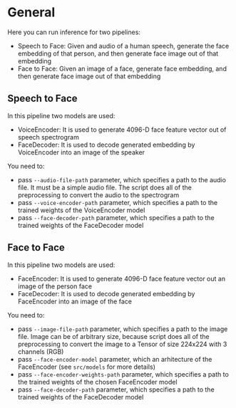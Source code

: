 # General

Here you can run inference for two pipelines:
- Speech to Face: Given and audio of a human speech, generate the face embedding of that person, and then generate face image out of that embedding
- Face to Face: Given an image of a face, generate face embedding, and then generate face image out of that embedding

## Speech to Face

In this pipeline two models are used:
- VoiceEncoder: It is used to generate 4096-D face feature vector out of speech spectrogram
- FaceDecoder: It is used to decode generated embedding by VoiceEncoder into an image of the speaker

You need to:
- pass `--audio-file-path` parameter, which specifies a path to the audio file. It must be a simple audio file. The script does all of the preprocessing to convert the audio to the spectrogram
- pass `--voice-encoder-path` parameter, which specifies a path to the trained weights of the VoiceEncoder model
- pass `--face-decoder-path` parameter, which specifies a path to the trained weights of the FaceDecoder model

## Face to Face

In this pipeline two models are used:
- FaceEncoder: It is used to generate 4096-D face feature vector out an image of the person face
- FaceDecoder: It is used to decode generated embedding by FaceEncoder into an image of the face

You need to:
- pass `--image-file-path` parameter, which specifies a path to the image file. Image can be of arbitrary size, because script does all of the preprocessing to convert the image to a Tensor of size 224x224 with 3 channels (RGB)
- pass `--face-encoder-model` parameter, which an arhitecture of the FaceEncoder (see `src/models` for more details)
- pass `--face-encoder-weights-path` parameter, which specifies a path to the trained weights of the chosen FaceEncoder model
- pass `--face-decoder-path` parameter, which specifies a path to the trained weights of the FaceDecoder model
